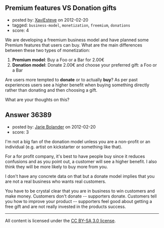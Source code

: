 ## Premium features VS Donation gifts

- posted by: [XaviEsteve](https://stackexchange.com/users/-1/11059-xaviesteve) on 2012-02-20
- tagged: `business-model`, `monetization`, `freemium`, `donations`
- score: 4

We are developing a freemium business model and have planned some Premium features that users can buy. What are the main differences between these two types of monetization:

1. **Premium model**: Buy a Foo or a Bar for 2.00€
2. **Donation model**: Donate 2.00€ and choose your preferred gift: a Foo or a Bar

Are users more tempted to **donate** or to actually **buy**? As per past experiences users see a higher benefit when buying something directly rather than donating and then choosing a gift.

What are your thoughts on this?


## Answer 36389

- posted by: [Jarie Bolander](https://stackexchange.com/users/-1/585-jarie-bolander) on 2012-02-20
- score: 3

I'm not a big fan of the donation model unless you are a non-profit or an individual (e.g. artist on kickstarter or something like that).

For a for profit company, it's best to have people buy since it reduces confusions and as you point out, a customer will see a higher benefit. I also think they will be more likely to buy more from you.

I don't have any concrete data on that but a donate model implies that you are not a real business who wants real customers. 

You have to be crystal clear that you are in business to win customers and make money. Customers don't donate -- supporters donate. Customers tell you how to improve your product -- supporters feel good about getting a free gift and are not really invested in the products success.




---

All content is licensed under the [CC BY-SA 3.0 license](https://creativecommons.org/licenses/by-sa/3.0/).
